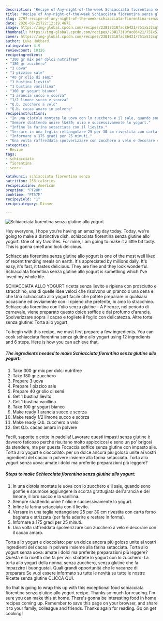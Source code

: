 ```yaml
---
description: "Recipe of Any-night-of-the-week Schiacciata fiorentina senza glutine allo yogurt"
title: "Recipe of Any-night-of-the-week Schiacciata fiorentina senza glutine allo yogurt"
slug: 2797-recipe-of-any-night-of-the-week-schiacciata-fiorentina-senza-glutine-allo-yogurt
date: 2020-08-25T22:12:19.467Z
image: https://img-global.cpcdn.com/recipes/23817310fac86421/751x532cq70/schiacciata-fiorentina-senza-glutine-allo-yogurt-recipe-main-photo.jpg
thumbnail: https://img-global.cpcdn.com/recipes/23817310fac86421/751x532cq70/schiacciata-fiorentina-senza-glutine-allo-yogurt-recipe-main-photo.jpg
cover: https://img-global.cpcdn.com/recipes/23817310fac86421/751x532cq70/schiacciata-fiorentina-senza-glutine-allo-yogurt-recipe-main-photo.jpg
author: Luke Hubbard
ratingvalue: 4.9
reviewcount: 10126
recipeingredient:
- "300 gr mix per dolci nutrifree"
- "180 gr zucchero"
- "3 uova"
- "1 pizzico sale"
- "40 gr olio di semi"
- "1 bustina lievito"
- "1 bustina vanillina"
- "100 gr yogurt bianco"
- "1 arancia succo e scorza"
- "1/2 limone succo e scorza"
- "Q.b. zucchero a velo"
- "Q.b. cacao amaro in polvere"
recipeinstructions:
- "In una ciotola montate le uova con lo zucchero e il sale, quando sono gonfie e spumose aggiungere la scorza grattugiata dell&#39;arancia e del limone, il loro succo e la vanillina."
- "Sempre sbattendo unire l&#39; olio e successivamente lo yogurt."
- "Infine la farina setacciata con il lievito."
- "Versare in una teglia rettangolare 25 per 30 cm rivestita con carta forno bagnata e strizzata (per farla aderire e restare in forma)."
- "Infornare a 175 gradi per 25 minuti."
- "Una volta raffreddata spolverizzare con zucchero a velo e decorare con il cacao amaro."
categories:
- Recipe
tags:
- schiacciata
- fiorentina
- senza

katakunci: schiacciata fiorentina senza 
nutrition: 256 calories
recipecuisine: American
preptime: "PT28M"
cooktime: "PT57M"
recipeyield: "1"
recipecategory: Dinner

---
```



![Schiacciata fiorentina senza glutine allo yogurt](https://img-global.cpcdn.com/recipes/23817310fac86421/751x532cq70/schiacciata-fiorentina-senza-glutine-allo-yogurt-recipe-main-photo.jpg)

Hey everyone, I hope you're having an amazing day today. Today, we're going to make a distinctive dish, schiacciata fiorentina senza glutine allo yogurt. One of my favorites. For mine, I am going to make it a little bit tasty. This is gonna smell and look delicious.

Schiacciata fiorentina senza glutine allo yogurt is one of the most well liked of recent trending meals on earth. It's appreciated by millions daily. It's easy, it's fast, it tastes delicious. They are fine and they look wonderful. Schiacciata fiorentina senza glutine allo yogurt is something which I've loved my whole life.

SCHIACCIATA ALLO YOGURT ricetta senza lievito e ripiena con prosciutto e stracchino, una di quelle idee veloci che risolvono un pranzo o una cena e che Una schiacciata allo yogurt facile che potete preparare in qualsiasi occasione ed ovviamente con il ripieno che preferite, io amo lo stracchino. Schiacciata fiorentina con l&#39;olio senza glutine - A Firenze, nel periodo di carnevale, viene preparato questo dolce soffice e dal profumo d&#39;arancia. Spolverizzare sopra il cacao e togliete il foglio con delicatezza. Altre torte senza glutine: Torta allo yogurt.


To begin with this recipe, we must first prepare a few ingredients. You can cook schiacciata fiorentina senza glutine allo yogurt using 12 ingredients and 6 steps. Here is how you can achieve that.

<!--inarticleads1-->

##### The ingredients needed to make Schiacciata fiorentina senza glutine allo yogurt:

1. Take 300 gr mix per dolci nutrifree
1. Take 180 gr zucchero
1. Prepare 3 uova
1. Prepare 1 pizzico sale
1. Prepare 40 gr olio di semi
1. Get 1 bustina lievito
1. Get 1 bustina vanillina
1. Take 100 gr yogurt bianco
1. Make ready 1 arancia succo e scorza
1. Make ready 1/2 limone succo e scorza
1. Make ready Q.b. zucchero a velo
1. Get Q.b. cacao amaro in polvere


Facili, saporite e cotte in padella! Lavorare questi impasti senza glutine è davvero faticoso perché risultano molto appiccicosi e sono un po&#39; brigosi da stendere, ma per questa Focaccia soffice senza glutine con impasto alle. Torta allo yogurt e cioccolato: per un dolce ancora più goloso unite ai vostri ingredienti del cacao in polvere insieme alla farina setacciata. Torta allo yogurt senza uova: amate i dolci ma preferite preparazioni più leggere? 

<!--inarticleads2-->

##### Steps to make Schiacciata fiorentina senza glutine allo yogurt:

1. In una ciotola montate le uova con lo zucchero e il sale, quando sono gonfie e spumose aggiungere la scorza grattugiata dell&#39;arancia e del limone, il loro succo e la vanillina.
1. Sempre sbattendo unire l&#39; olio e successivamente lo yogurt.
1. Infine la farina setacciata con il lievito.
1. Versare in una teglia rettangolare 25 per 30 cm rivestita con carta forno bagnata e strizzata (per farla aderire e restare in forma).
1. Infornare a 175 gradi per 25 minuti.
1. Una volta raffreddata spolverizzare con zucchero a velo e decorare con il cacao amaro.


Torta allo yogurt e cioccolato: per un dolce ancora più goloso unite ai vostri ingredienti del cacao in polvere insieme alla farina setacciata. Torta allo yogurt senza uova: amate i dolci ma preferite preparazioni più leggere? Questa è la ricetta che fa per voi: sbattete lo yogurt con lo zucchero. La torta allo yogurt della nonna, senza zucchero, senza glutine che fa impazzire i buongustai. Quali grandi opportunità che le vacanze di preparare Se vuoi essere informato su tutte le novità su tutte le nostre Ricette senza glutine CLICCA QUI. 

So that is going to wrap this up with this exceptional food schiacciata fiorentina senza glutine allo yogurt recipe. Thanks so much for reading. I'm sure you can make this at home. There's gonna be interesting food in home recipes coming up. Remember to save this page on your browser, and share it to your family, colleague and friends. Thanks again for reading. Go on get cooking!
